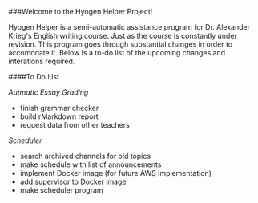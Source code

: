 ###Welcome to the Hyogen Helper Project!

Hyogen Helper is a semi-automatic assistance program for Dr. Alexander Krieg's English writing course. Just as the course is constantly under revision. This program goes through substantial changes in order to accomodate it. Below is a to-do list of the upcoming changes and interations required.

####To Do List

*Autmatic Essay Grading*
- finish grammar checker
- build rMarkdown report
- request data from other teachers

*Scheduler*
- search archived channels for old topics
- make schedule with list of announcements
- implement Docker image (for future AWS implementation)
- add supervisor to Docker image
- make scheduler program